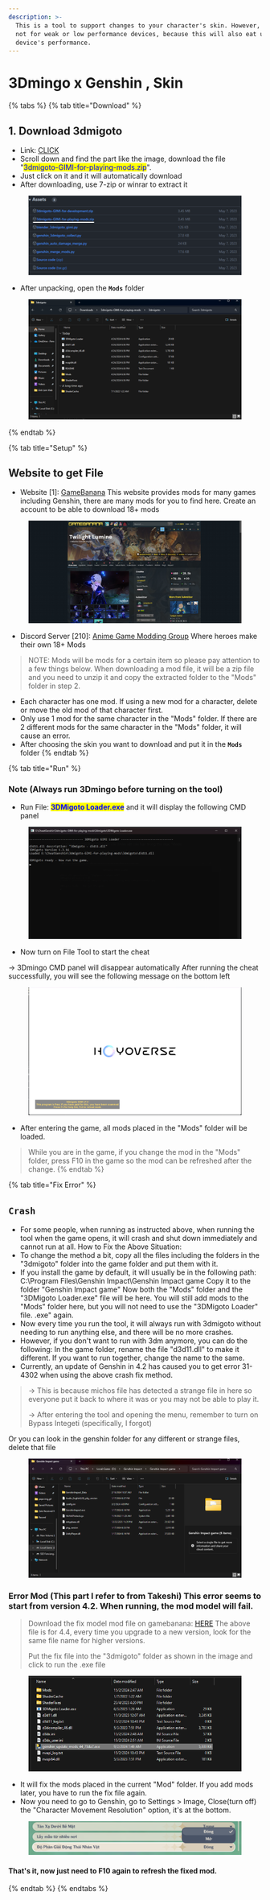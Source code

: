 ```yaml
---
description: >-
  This is a tool to support changes to your character's skin. However, this is
  not for weak or low performance devices, because this will also eat up your
  device's performance.
---
```


# 3Dmingo x Genshin , Skin

{% tabs %}
{% tab title="Download" %}
## 1. Download 3dmigoto

* Link: [CLICK](https://github.com/SilentNightSound/GI-Model-Importer/releases)
* Scroll down and find the part like the image, download the file "<mark style="color:blue;">3dmigoto-GIMI-for-playing-mods.zip</mark>".
* Just click on it and it will automatically download
* After downloading, use 7-zip or winrar to extract it

<figure><img src="../.gitbook/assets/image (1).png" alt=""><figcaption></figcaption></figure>

* After unpacking, open the **`Mods`** folder

<figure><img src="../.gitbook/assets/image (1) (1).png" alt=""><figcaption></figcaption></figure>
{% endtab %}

{% tab title="Setup" %}
## Website to get File

* Website \[1]: [GameBanana](https://gamebanana.com) This website provides mods for many games including Genshin, there are many mods for you to find here. Create an account to be able to download 18+ mods

<figure><img src="../.gitbook/assets/image (2).png" alt=""><figcaption></figcaption></figure>

* Discord Server \[210]: [Anime Game Modding Group](https://discord.com/invite/AGMG) Where heroes make their own 18+ Mods

> NOTE: Mods will be mods for a certain item so please pay attention to a few things below. When downloading a mod file, it will be a zip file and you need to unzip it and copy the extracted folder to the "Mods" folder in step 2.

* Each character has one mod. If using a new mod for a character, delete or move the old mod of that character first.
* Only use 1 mod for the same character in the "Mods" folder. If there are 2 different mods for the same character in the "Mods" folder, it will cause an error.
* After choosing the skin you want to download and put it in the **`Mods`** folder
{% endtab %}

{% tab title="Run" %}
### Note (Always run 3Dmingo before turning on the tool)

* Run File: <mark style="color:blue;">**3DMigoto Loader.exe**</mark> and it will display the following CMD panel

<figure><img src="../.gitbook/assets/image (3).png" alt=""><figcaption></figcaption></figure>

* Now turn on File Tool to start the cheat

\-> 3Dmingo CMD panel will disappear automatically After running the cheat successfully, you will see the following message on the bottom left

<figure><img src="../.gitbook/assets/image (4).png" alt=""><figcaption></figcaption></figure>

* After entering the game, all mods placed in the "Mods" folder will be loaded.

> While you are in the game, if you change the mod in the "Mods" folder, press F10 in the game so the mod can be refreshed after the change.
{% endtab %}

{% tab title="Fix Error" %}
## **`Crash`**

* For some people, when running as instructed above, when running the tool when the game opens, it will crash and shut down immediately and cannot run at all. How to Fix the Above Situation:
* To change the method a bit, copy all the files including the folders in the "3dmigoto" folder into the game folder and put them with it.
* If you install the game by default, it will usually be in the following path: C:\Program Files\Genshin Impact\Genshin Impact game Copy it to the folder "Genshin Impact game" Now both the "Mods" folder and the "3DMigoto Loader.exe" file will be here. You will still add mods to the "Mods" folder here, but you will not need to use the "3DMigoto Loader" file. .exe" again.
* Now every time you run the tool, it will always run with 3dmigoto without needing to run anything else, and there will be no more crashes.
* However, if you don't want to run with 3dm anymore, you can do the following: In the game folder, rename the file "d3d11.dll" to make it different. If you want to run together, change the name to the same.
* Currently, an update of Genshin in 4.2 has caused you to get error 31-4302 when using the above crash fix method.

> \-> This is because michos file has detected a strange file in here so everyone put it back to where it was or you may not be able to play it.
>
> \-> After entering the tool and opening the menu, remember to turn on Bypass Integeti (specifically, I forgot)

Or you can look in the genshin folder for any different or strange files, delete that file

<figure><img src="../.gitbook/assets/image (5).png" alt=""><figcaption></figcaption></figure>

### Error Mod (This part I refer to from Takeshi) This error seems to start from version 4.2. When running, the mod model will fail.

> Download the fix model mod file on gamebanana: [HERE](https://gamebanana.com/tools/16084) The above file is for 4.4, every time you upgrade to a new version, look for the same file name for higher versions.
>
> Put the fix file into the "3dmigoto" folder as shown in the image and click to run the .exe file

<figure><img src="../.gitbook/assets/image (6).png" alt=""><figcaption></figcaption></figure>

* It will fix the mods placed in the current "Mod" folder. If you add mods later, you have to run the fix file again.
* Now you need to go to Genshin, go to Settings > Image, Close(turn off) the "Character Movement Resolution" option, it's at the bottom.

<figure><img src="../.gitbook/assets/image (7).png" alt=""><figcaption></figcaption></figure>

#### That's it, now just need to F10 again to refresh the fixed mod.
{% endtab %}
{% endtabs %}





